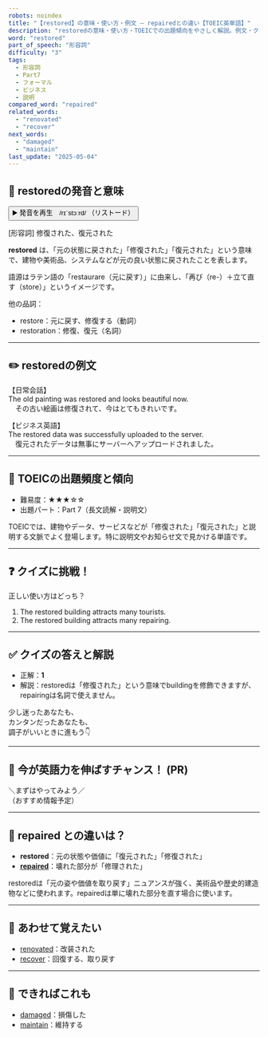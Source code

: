 ```yaml
---
robots: noindex
title: "【restored】の意味・使い方・例文 ― repairedとの違い【TOEIC英単語】"
description: "restoredの意味・使い方・TOEICでの出題傾向をやさしく解説。例文・クイズ付きでrepairedとの違いもわかりやすく学べます。"
word: "restored"
part_of_speech: "形容詞"
difficulty: "3"
tags:
  - 形容詞
  - Part7
  - フォーマル
  - ビジネス
  - 説明
compared_word: "repaired"
related_words:
  - "renovated"
  - "recover"
next_words:
  - "damaged"
  - "maintain"
last_update: "2025-05-04"
---
```


## 🔰 restoredの発音と意味

<button class="play-audio" onclick="playTTS('restored')">
  <span class="play-audio-main">
    ▶️ 発音を再生　/rɪˈstɔːrd/
  </span>
  <span class="play-audio-sub">
    （リストード）
  </span>
</button>

[形容詞] 修復された、復元された

**restored** は、「元の状態に戻された」「修復された」「復元された」という意味で、建物や美術品、システムなどが元の良い状態に戻されたことを表します。

語源はラテン語の「restaurare（元に戻す）」に由来し、「再び（re-）＋立て直す（store）」というイメージです。

他の品詞：  
- restore：元に戻す、修復する（動詞）
- restoration：修復、復元（名詞）

---

## ✏️ restoredの例文

【日常会話】  
The old painting was restored and looks beautiful now.  
　その古い絵画は修復されて、今はとてもきれいです。

【ビジネス英語】  
The restored data was successfully uploaded to the server.  
　復元されたデータは無事にサーバーへアップロードされました。

---

## 🎯 TOEICの出題頻度と傾向

- 難易度：★★★☆☆
- 出題パート：Part 7（長文読解・説明文）

TOEICでは、建物やデータ、サービスなどが「修復された」「復元された」と説明する文脈でよく登場します。特に説明文やお知らせ文で見かける単語です。

---

## ❓ クイズに挑戦！

正しい使い方はどっち？

1. The restored building attracts many tourists.  
2. The restored building attracts many repairing.

---

## ✅ クイズの答えと解説

- 正解：**1**
- 解説：restoredは「修復された」という意味でbuildingを修飾できますが、repairingは名詞で使えません。

少し迷ったあなたも、  
カンタンだったあなたも、  
調子がいいときに進もう👇️

---

## 🚀 今が英語力を伸ばすチャンス！ (PR)

<div class="info-center">
＼まずはやってみよう／<br>  
（おすすめ情報予定）
</div>

---

## 🤔  repaired との違いは？

- **restored**：元の状態や価値に「復元された」「修復された」
- **[repaired](/repaired)**：壊れた部分が「修理された」

restoredは「元の姿や価値を取り戻す」ニュアンスが強く、美術品や歴史的建造物などに使われます。repairedは単に壊れた部分を直す場合に使います。

---

## 🧩 あわせて覚えたい

- [renovated](/renovated)：改装された
- [recover](/recover)：回復する、取り戻す

---

## 📖 できればこれも

- [damaged](/damaged)：損傷した
- [maintain](/maintain)：維持する

<!-- cvid: aid19_bid08 -->
